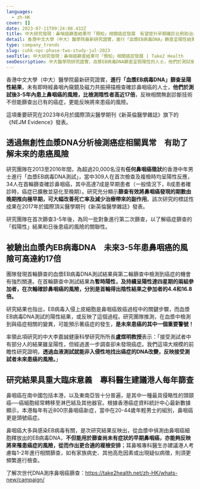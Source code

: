 ```yaml
---
languages:
  - zh-HK
cover: []
date: 2023-07-11T09:24:08.432Z
title: 中大研究發現：鼻咽癌篩查結果可「預知」相關癌症發展　有望提升早期確診比例助治療
detail: 香港中文大學（中大）醫學院最新研究證實，進行「血漿EB病毒DNA」篩查呈陽性結果，未有即時經鼻咽內窺鏡及磁力共振掃描檢查確診鼻咽癌的人士，他們於測試後3-5年內患上鼻咽癌的風險，比檢測陰性者高近17倍，反映相關無創診斷技術不但能篩查出已有的癌症，更能反映將來患癌的風險。
type: company_trends
slug: cuhk-npc-phase-two-study-jul-2023
seoTitle: 中大研究發現：鼻咽癌篩查結果可「預知」相關癌症發展 | Take2 Health
seoDescription: 中大醫學院研究證實，血漿EB病毒DNA篩查呈假陽性的人士，他們於測試後3-5年內患鼻咽癌風險高近17倍，反映相關無創診斷技術不但能篩查出已有的癌症，更能反映將來患癌的風險。
---
```

香港中文大學（中大）醫學院最新研究證實，<b>進行「血漿EB病毒DNA」篩查呈陽性結果</b>，未有即時經鼻咽內窺鏡及磁力共振掃描檢查確診鼻咽癌的人士，<b>他們於測試後3-5年內患上鼻咽癌的風險，比檢測陰性者高近17倍</b>，反映相關無創診斷技術不但能篩查出已有的癌症，更能反映將來患癌的風險。

這項重要研究在2023年6月於國際頂尖醫學期刊《新英倫醫學雜誌》旗下的《NEJM Evidence》發表。

## 透過無創性血漿DNA分析檢測癌症相關異常　有助了解未來的患癌風險

研究團隊在2013至2016年間，為超過20,000名沒有<b>任何鼻咽癌徵狀</b>的香港中年男士進行「血漿EB病毒DNA測試」，當中309人在首次檢查及複檢時均呈陽性反應，34人在首輪篩查確診鼻咽癌，其中高達7成是早期患者（一般情況下，8成患者確診時，癌症已擴散並惡化至晚期）。研究充分顯示<b>篩查有效將鼻咽癌發現的期數由晚期推向極早期，可大幅改善死亡率及減少治療帶來的副作用</b>。該次研究的標誌性成果在2017年於國際頂尖醫學期刊《新英倫醫學雜誌》發表。

研究團隊在首次篩查3-5年後，為同一批對象進行第二次篩查，以了解癌症篩查的「假陽性」結果和日後患癌的風險的關聯性。

## 被驗出血漿內EB病毒DNA　未來3-5年患鼻咽癌的風險可高達約17倍

團隊發現首輪篩查的血漿EB病毒DNA測試結果與第二輪篩查中檢測到癌症的機會有強烈關連。在首輪篩查中測試結果為<b>暫時陽性，及持續呈陽性達四星期的兩組參加者，在次輪確診鼻咽癌的風險，分別是首輪得出陰性結果之參加者的4.4和16.8倍。</b>

研究結果也指出，EB病毒入侵上皮細胞是鼻咽癌致癌過程中的關鍵步驟，而血漿EB病毒DNA測試的陽性結果，或反映了這個過程。研究團隊推測，在血漿中檢測到與癌症相關的變異，可能預示著癌症的發生，<b>是未來患癌的其中一個重要警號！</b>

率領此項研究的中大李嘉誠健康科學研究所所長<b>盧煜明教授</b>表示：「接受測試者中有部分人的結果雖呈陽性，但經過進一步調查卻未發現癌症。我們這項大規模的前瞻性研究證明，<b>透過血液測試就能非入侵性地找出癌症的DNA改變，反映接受測試者未來患癌的風險。</b>」

## 研究結果具重大臨床意義　專科醫生建議港人每年篩查

鼻咽癌在南中國包括本港，以及東南亞皆十分普遍，是其中一種最具侵略性的頭頸癌──癌細胞經常轉移至淋巴結及其他器官。根據香港癌症資料統計中心最新數據顯示，本港每年有近800宗鼻咽癌新症，當中在20-44歲年輕男士的組別，鼻咽癌更是頭號癌症。

鼻咽癌大多與感染EB病毒有關，是次研究結果反映出，從血漿中偵測由鼻咽癌細胞釋放出的EB病毒DNA，<b>不但能用於篩查尚未有症狀的早期鼻咽癌，亦能夠反映將來罹患癌症的風險，從而作出更合適的複檢安排</b>；耳鼻喉專科醫生亦建議港人考慮每1-2年進行相關篩查，如有家族病史、其他高危因素或出現疑似病徵，則須更頻繁進行檢查。

了解次世代DNA測序鼻咽癌篩查：<https://take2health.net/zh-HK/whats-new/campaign/>